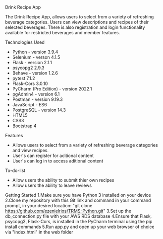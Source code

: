 
Drink Recipe App

The Drink Recipe App, allows users to select from a variety of refreshing beverage categories. Users can view descriptions and recipes of their selected beverages. There is also registration and login functionality available for restricted beverages and member features.

Technologies Used
- Python - version 3.9.4
- Selenium - verson 4.1.5
- Flask - version 2.1.1
- psycopg2 2.9.3
- Behave - version 1.2.6
- pytest 7.1.2
- Flask-Cors 3.0.10
- PyCharm (Pro Edition) - version 2022.1
- pgAdmin4 - version 6.1
- Postman - version 9.19.3
- JavaScript - ES6
- PostgreSQL - version 14.3
- HTML5
- CSS3
- Bootstrap 4

Features
- Allows users to select from a variety of refreshing beverage categories and view recipes.
- User's can register for aditional content
- User's can log in to access aditional content

To-do-list
- Allow users the ability to submit thier own recipes
- Allow users the ability to leave reviews 

Getting Started
1.Make sure you have Python 3 installed on your device
2.Clone my repository with this Git link and command in your command prompt, in your desired location: "git clone https://github.com/ezenielrios/TRMS-Python.git"
3.Set up the db_connection.py file with your AWS RDS database
4.Ensure that Flask, psycopg2, Flask-Cors, is installed in the PyCharm terminal using the pip install commands
5.Run app.py and open up your web browser of choice via "index.html" in the web folder
